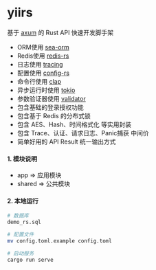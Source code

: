 # yiirs

基于 [axum](https://github.com/tokio-rs/axum) 的 Rust API 快速开发脚手架

- ORM使用 [sea-orm](https://github.com/SeaQL/sea-orm)
- Redis使用 [redis-rs](https://github.com/redis-rs/redis-rs)
- 日志使用 [tracing](https://github.com/tokio-rs/tracing)
- 配置使用 [config-rs](https://github.com/mehcode/config-rs)
- 命令行使用 [clap](https://github.com/clap-rs/clap)
- 异步运行时使用 [tokio](https://github.com/tokio-rs/tokio)
- 参数验证器使用 [validator](https://github.com/Keats/validator)
- 包含基础的登录授权功能
- 包含基于 Redis 的分布式锁
- 包含 AES、Hash、时间格式化 等实用封装
- 包含 Trace、认证、请求日志、Panic捕获 中间价
- 简单好用的 API Result 统一输出方式

#### 1. 模块说明

- app => 应用模块
- shared => 公共模块

#### 2. 本地运行

```sh
# 数据库
demo_rs.sql

# 配置文件
mv config.toml.example config.toml

# 启动服务
cargo run serve
```
